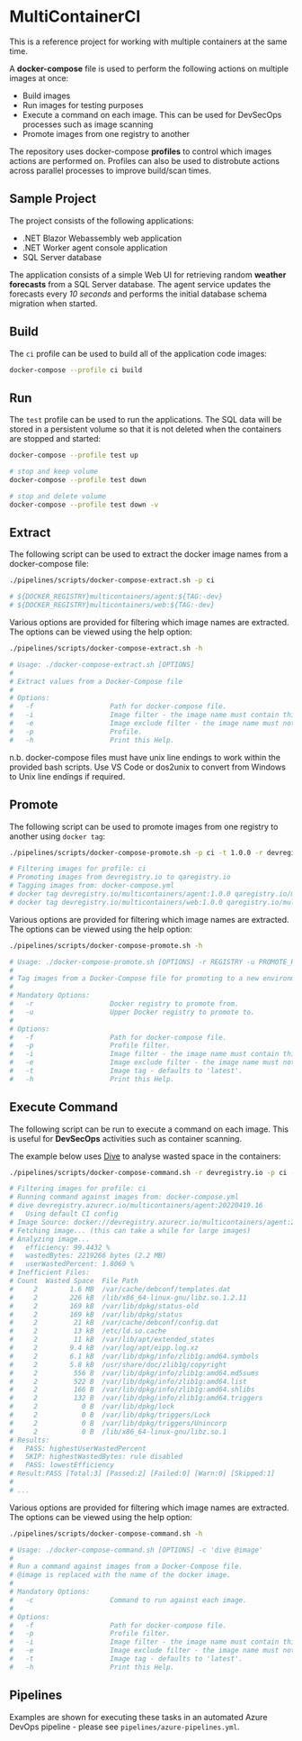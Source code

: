 # MultiContainerCI

This is a reference project for working with multiple containers at the same time.

A **docker-compose** file is used to perform the following actions on multiple images at once:

- Build images
- Run images for testing purposes
- Execute a command on each image. This can be used for DevSecOps processes such as image scanning
- Promote images from one registry to another

The repository uses docker-compose **profiles** to control which images actions are performed on. Profiles can also be used to distrobute actions across parallel processes to improve build/scan times.

## Sample Project

The project consists of the following applications:

- .NET Blazor Webassembly web application
- .NET Worker agent console application
- SQL Server database

The application consists of a simple Web UI for retrieving random **weather forecasts** from a SQL Server database. The agent service updates the forecasts every *10 seconds* and performs the initial database schema migration when started.

## Build

The `ci` profile can be used to build all of the application code images:

```bash
docker-compose --profile ci build
```

## Run

The `test` profile can be used to run the applications. The SQL data will be stored in a persistent volume so that it is not deleted when the containers are stopped and started:

```bash
docker-compose --profile test up

# stop and keep volume
docker-compose --profile test down

# stop and delete volume
docker-compose --profile test down -v
```

## Extract

The following script can be used to extract the docker image names from a docker-compose file:

```bash
./pipelines/scripts/docker-compose-extract.sh -p ci

# ${DOCKER_REGISTRY}multicontainers/agent:${TAG:-dev}
# ${DOCKER_REGISTRY}multicontainers/web:${TAG:-dev}
```

Various options are provided for filtering which image names are extracted. The options can be viewed using the help option:

```bash
./pipelines/scripts/docker-compose-extract.sh -h

# Usage: ./docker-compose-extract.sh [OPTIONS]
# 
# Extract values from a Docker-Compose file
# 
# Options:
#   -f                   Path for docker-compose file.
#   -i                   Image filter - the image name must contain this string.
#   -e                   Image exclude filter - the image name must not contain this string.
#   -p                   Profile.
#   -h                   Print this Help.
```

n.b. docker-compose files must have unix line endings to work within the provided bash scripts. Use VS Code or dos2unix to convert from Windows to Unix line endings if required.

## Promote

The following script can be used to promote images from one registry to another using `docker tag`:

```bash
./pipelines/scripts/docker-compose-promote.sh -p ci -t 1.0.0 -r devregistry.io -u qaregistry.io

# Filtering images for profile: ci
# Promoting images from devregistry.io to qaregistry.io
# Tagging images from: docker-compose.yml
# docker tag devregistry.io/multicontainers/agent:1.0.0 qaregistry.io/multicontainers/agent:1.0.0
# docker tag devregistry.io/multicontainers/web:1.0.0 qaregistry.io/multicontainers/web:1.0.0
```

Various options are provided for filtering which image names are extracted. The options can be viewed using the help option:

```bash
./pipelines/scripts/docker-compose-promote.sh -h

# Usage: ./docker-compose-promote.sh [OPTIONS] -r REGISTRY -u PROMOTE_REGISTRY
# 
# Tag images from a Docker-Compose file for promoting to a new environment
# 
# Mandatory Options:
#   -r                   Docker registry to promote from.
#   -u                   Upper Docker registry to promote to.
# 
# Options:
#   -f                   Path for docker-compose file.
#   -p                   Profile filter.
#   -i                   Image filter - the image name must contain this string.
#   -e                   Image exclude filter - the image name must not contain this string.
#   -t                   Image tag - defaults to 'latest'.
#   -h                   Print this Help.
```

## Execute Command

The following script can be run to execute a command on each image. This is useful for **DevSecOps** activities such as container scanning.

The example below uses [Dive](https://github.com/wagoodman/dive) to analyse wasted space in the containers:

```bash
./pipelines/scripts/docker-compose-command.sh -r devregistry.io -p ci -t 1.0.0 -c "dive @image"

# Filtering images for profile: ci
# Running command against images from: docker-compose.yml
# dive devregistry.azurecr.io/multicontainers/agent:20220419.16
#   Using default CI config
# Image Source: docker://devregistry.azurecr.io/multicontainers/agent:20220419.16
# Fetching image... (this can take a while for large images)
# Analyzing image...
#   efficiency: 99.4432 %
#   wastedBytes: 2219266 bytes (2.2 MB)
#   userWastedPercent: 1.8069 %
# Inefficient Files:
# Count  Wasted Space  File Path
#     2        1.6 MB  /var/cache/debconf/templates.dat
#     2        226 kB  /lib/x86_64-linux-gnu/libz.so.1.2.11
#     2        169 kB  /var/lib/dpkg/status-old
#     2        169 kB  /var/lib/dpkg/status
#     2         21 kB  /var/cache/debconf/config.dat
#     2         13 kB  /etc/ld.so.cache
#     2         11 kB  /var/lib/apt/extended_states
#     2        9.4 kB  /var/log/apt/eipp.log.xz
#     2        6.1 kB  /var/lib/dpkg/info/zlib1g:amd64.symbols
#     2        5.8 kB  /usr/share/doc/zlib1g/copyright
#     2         556 B  /var/lib/dpkg/info/zlib1g:amd64.md5sums
#     2         522 B  /var/lib/dpkg/info/zlib1g:amd64.list
#     2         166 B  /var/lib/dpkg/info/zlib1g:amd64.shlibs
#     2         132 B  /var/lib/dpkg/info/zlib1g:amd64.triggers
#     2           0 B  /var/lib/dpkg/lock
#     2           0 B  /var/lib/dpkg/triggers/Lock
#     2           0 B  /var/lib/dpkg/triggers/Unincorp
#     2           0 B  /lib/x86_64-linux-gnu/libz.so.1
# Results:
#   PASS: highestUserWastedPercent
#   SKIP: highestWastedBytes: rule disabled
#   PASS: lowestEfficiency
# Result:PASS [Total:3] [Passed:2] [Failed:0] [Warn:0] [Skipped:1]
#
# ...
```

Various options are provided for filtering which image names are extracted. The options can be viewed using the help option:

```bash
./pipelines/scripts/docker-compose-command.sh -h

# Usage: ./docker-compose-command.sh [OPTIONS] -c 'dive @image'
# 
# Run a command against images from a Docker-Compose file.
# @image is replaced with the name of the docker image.
# 
# Mandatory Options:
#   -c                   Command to run against each image.
# 
# Options:
#   -f                   Path for docker-compose file.
#   -p                   Profile filter.
#   -i                   Image filter - the image name must contain this string.
#   -e                   Image exclude filter - the image name must not contain this string.
#   -t                   Image tag - defaults to 'latest'.
#   -h                   Print this Help.
```

## Pipelines

Examples are shown for executing these tasks in an automated Azure DevOps pipeline - please see `pipelines/azure-pipelines.yml`.